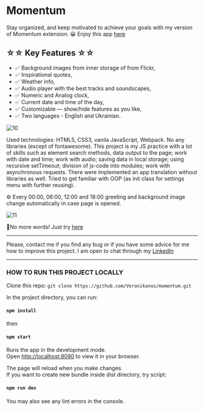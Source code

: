 # Momentum

Stay organized, and keep motivated to achieve your goals with my version of Momentum extension. 😀
Enjoy this app [here](https://64087e459903cc258b393154--veronikanos-momentum.netlify.app)

## ☆☆ Key Features ☆☆

- ✅ Background images from inner storage of from Flickr,
- ✅ Inspirational quotes,
- ✅ Weather info,
- ✅ Audio player with the best tracks and soundscapes,
- ✅ Numeric and Analog clock,
- ✅ Current date and time of the day,
- ✅ Customizable — show/hide features as you like,
- ✅ Two languages - English and Ukrainian.

![10](https://user-images.githubusercontent.com/49239848/223549333-8eeb0eb2-da22-4e8a-b897-41d22f49a33b.png)

Used technologies: HTML5, CSS3, vanila JavaScript, Webpack. No any libraries (except of fontawesome).
This project is my JS practice with a lot of skills such as element search methods, data output to the page; work with date and time; work with audio; saving data in local storage; using recursive setTimeout; division of js-code into modules; work with asynchronous requests.
There were implemented an app translation without libraries as well. Tried to get familiar with OOP (as init class for settings menu with further reusing).

⚙ Every 00:00, 06:00, 12:00 and 18:00 greeting and background image change automatically in case page is opened.

![11](https://user-images.githubusercontent.com/49239848/223549350-aacd13a4-53b6-4554-8121-efa3fc884016.png)

📌No more words! Just try [here](https://64087e459903cc258b393154--veronikanos-momentum.netlify.app)

---

Please, contact me if you find any bug or if you have some advice for me how to improve this project. I am open to chat through my [LinkedIn](https://www.linkedin.com/in/veronika-tlostiuk/)

---

### HOW TO RUN THIS PROJECT LOCALLY

Clone this repo:
`git clone https://github.com/Veronikanos/momentum.git`

In the project directory, you can run:

#### `npm install`

then

#### `npm start`

Runs the app in the development mode.\
Open [http://localhost:8080](http://localhost:8080) to view it in your browser.

The page will reload when you make changes.\
If you want to create new bundle inside dist directory, try script:

#### `npm run dev`

You may also see any lint errors in the console.
